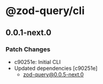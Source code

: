 # @zod-query/cli

## 0.0.1-next.0

### Patch Changes

- c90251e: Initial CLI
- Updated dependencies [c90251e]
  - zod-query@0.0.5-next.0
